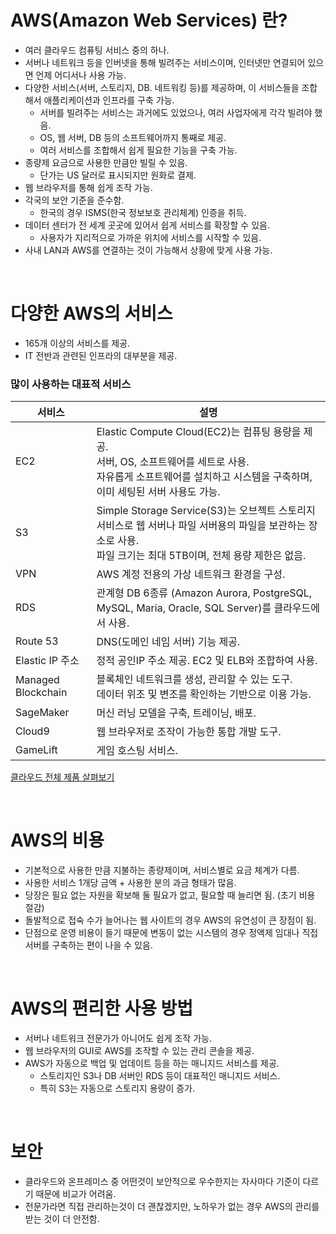# AWS(Amazon Web Services) 란?

* 여러 클라우드 컴퓨팅 서비스 중의 하나.
* 서버나 네트워크 등을 인버넷을 통해 빌려주는 서비스이며, 인터넷만 연결되어 있으면 언제 어디서나 사용 가능.
* 다양한 서비스(서버, 스토리지, DB. 네트워킹 등)를 제공하며, 이 서비스들을 조합해서 애플리케이션과 인프라를 구축 가능.
    * 서버를 빌려주는 서비스는 과거에도 있었으나, 여러 사업자에게 각각 빌려야 했음.
    * OS, 웹 서버, DB 등의 소프트웨어까지 통째로 제공.
    * 여러 서비스를 조합해서 쉽게 필요한 기능을 구축 가능.
* 종량제 요금으로 사용한 만큼만 빌릴 수 있음.
    * 단가는 US 달러로 표시되지만 원화로 결제.
* 웹 브라우저를 통해 쉽게 조작 가능.
* 각국의 보안 기준을 준수함.
    * 한국의 경우 ISMS(한국 정보보호 관리체계) 인증을 취득.
* 데이터 센터가 전 세계 곳곳에 있어서 쉽게 서비스를 확장할 수 있음.
    * 사용자가 지리적으로 가까운 위치에 서비스를 시작할 수 있음.
* 사내 LAN과 AWS를 연결하는 것이 가능해서 상황에 맞게 사용 가능.


<br/>

# 다양한 AWS의 서비스

* 165개 이상의 서비스를 제공.
* IT 전반과 관련된 인프라의 대부분을 제공.

### 많이 사용하는 대표적 서비스

|서비스|설명|
|--|--|
|EC2|Elastic Compute Cloud(EC2)는 컴퓨팅 용량을 제공.<br>서버, OS, 소프트웨어를 세트로 사용.<br/>자유롭게 소프트웨어를 설치하고 시스템을 구축하며, 이미 세팅된 서버 사용도 가능.|
|S3|Simple Storage Service(S3)는 오브젝트 스토리지 서비스로 웹 서버나 파일 서버용의 파일을 보관하는 장소로 사용.<br/>파일 크기는 최대 5TB이며, 전체 용량 제한은 없음.|
|VPN|AWS 계정 전용의 가상 네트워크 환경을 구성.|
|RDS|관계형 DB 6종류 (Amazon Aurora, PostgreSQL, MySQL, Maria, Oracle, SQL Server)를 클라우드에서 사용.|
|Route 53|DNS(도메인 네임 서버) 기능 제공.|
|Elastic IP 주소|정적 공인IP 주소 제공. EC2 및 ELB와 조합하여 사용.|
|Managed Blockchain|블록체인 네트워크를 생성, 관리할 수 있는 도구.<br/> 데이터 위조 및 변조를 확인하는 기반으로 이용 가능.|
|SageMaker|머신 러닝 모델을 구축, 트레이닝, 배포.|
|Cloud9|웹 브라우저로 조작이 가능한 통합 개발 도구.|
|GameLift|게임 호스팅 서비스.|

[클라우드 전체 제품 살펴보기](https://aws.amazon.com/ko/products/?hp=tile&so-exp=below&aws-products-all.sort-by=item.additionalFields.productNameLowercase&aws-products-all.sort-order=asc&awsf.re%3AInvent=*all&awsf.Free%20Tier%20Type=*all&awsf.tech-category=*all)

<br/>

# AWS의 비용

* 기본적으로 사용한 만큼 지불하는 종량제이며, 서비스별로 요금 체계가 다름.
* 사용한 서비스 1개당 금액 + 사용한 분의 과금 형태가 많음.
* 당장은 필요 없는 자원을 확보해 둘 필요가 없고, 필요할 때 늘리면 됨. (초기 비용 절감)
* 돌발적으로 접숙 수가 늘어나는 웹 사이트의 경우 AWS의 유연성이 큰 장점이 됨.
* 단점으로 운영 비용이 들기 때문에 변동이 없는 시스템의 경우 정액제 임대나 직접 서버를 구축하는 편이 나을 수 있음.

<br/>

# AWS의 편리한 사용 방법

* 서버나 네트워크 전문가가 아니어도 쉽게 조작 가능.
* 웹 브라우저의 GUI로 AWS를 조작할 수 있는 관리 콘솔을 제공.
* AWS가 자동으로 백업 및 업데이트 등을 하는 매니지드 서비스를 제공.
    * 스토리지인 S3나 DB 서버인 RDS 등이 대표적인 매니지드 서비스.
    * 특히 S3는 자동으로 스토리지 용량이 증가.

<br/>

# 보안

* 클라우드와 온프레미스 중 어떤것이 보안적으로 우수한지는 자사마다 기준이 다르기 때문에 비교가 어려움.
* 전문가라면 직접 관리하는것이 더 괜찮겠지만, 노하우가 없는 경우 AWS의 관리를 받는 것이 더 안전함.
    
